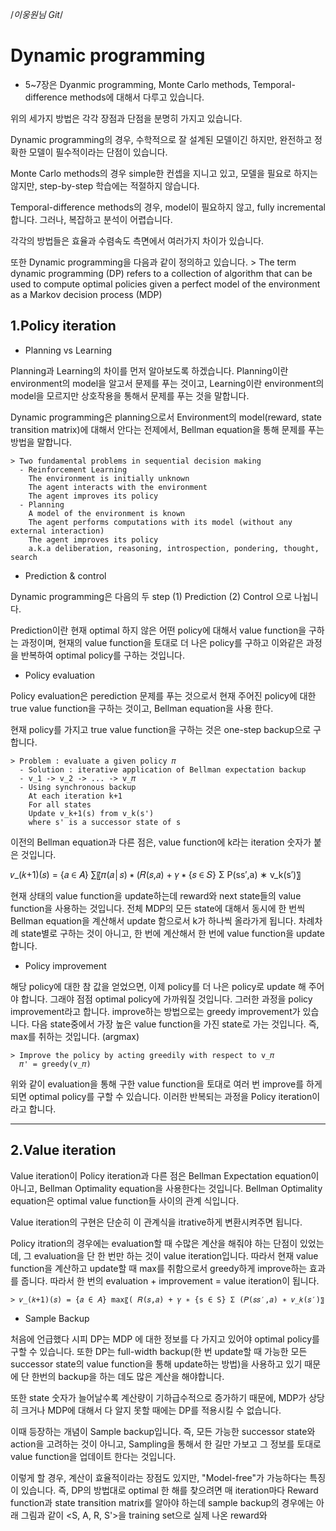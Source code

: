 /*이웅원님 Git*/

# Dynamic programming

  - 5~7장은 Dyanmic programming, Monte Carlo methods, Temporal-difference methods에 대해서 다루고 있습니다.

  위의 세가지 방법은 각각 장점과 단점을 분명히 가지고 있습니다.

  Dynamic programming의 경우, 수학적으로 잘 설계된 모델이긴 하지만, 완전하고 정확한 모델이 필수적이라는 단점이 있습니다.

  Monte Carlo methods의 경우 simple한 컨셉을 지니고 있고, 모델을 필요로 하지는 않지만, step-by-step 학습에는 적절하지 않습니다.

  Temporal-difference methods의 경우, model이 필요하지 않고, fully incremental합니다. 그러나, 복잡하고 분석이 어렵습니다.

  각각의 방법들은 효율과 수렴속도 측면에서 여러가지 차이가 있습니다.

  또한 Dynamic programming을 다음과 같이 정의하고 있습니다.
    > The term dynamic programming (DP) refers to a collection of algorithm that can be used to compute optimal policies given a perfect model of the environment as a Markov decision process (MDP)


## 1.Policy iteration

  - Planning vs Learning

  Planning과 Learning의 차이를 먼저 알아보도록 하겠습니다.
  Planning이란 environment의 model을 알고서 문제를 푸는 것이고, Learning이란 environment의 model을 모르지만 상호작용을 통해서 문제를 푸는 것을 말합니다.

  Dynamic programming은 planning으로서 Environment의 model(reward, state transition matrix)에 대해서 안다는 전제에서, Bellman equation을 통해 문제를 푸는 방법을 말합니다.


    > Two fundamental problems in sequential decision making
      - Reinforcement Learning
        The environment is initially unknown
        The agent interacts with the environment
        The agent improves its policy
      - Planning
        A model of the environment is known
        The agent performs computations with its model (without any external interaction)
        The agent improves its policy
        a.k.a deliberation, reasoning, introspection, pondering, thought, search

  - Prediction & control

  Dynamic programming은 다음의 두 step (1) Prediction (2) Control 으로 나뉩니다.

  Prediction이란 현재 optimal 하지 않은 어떤 policy에 대해서 value function을 구하는 과정이며, 현재의 value function을 토대로 더 나은 policy를 구하고 이와같은 과정을 반복하여 optimal policy를 구하는 것입니다.

  - Policy evaluation

  Policy evaluation은 perediction 문제를 푸는 것으로서 현재 주어진 policy에 대한 true value function을 구하는 것이고, Bellman equation을 사용 한다.

  현재 policy를 가지고 true value function을 구하는 것은 one-step backup으로 구합니다.

    > Problem : evaluate a given policy 𝜋
      - Solution : iterative application of Bellman expectation backup
      - v_1 -> v_2 -> ... -> v_𝜋
      - Using synchronous backup
        At each iteration k+1
        For all states
        Update v_k+1(s) from v_k(s')
        where s' is a successor state of s

  이전의 Bellman equation과 다른 점은, value function에 k라는 iteration 숫자가 붙은 것입니다.

  𝑣_(𝑘+1)(𝑠) = {𝑎 ∈ 𝐴} ∑〖𝜋(𝑎│𝑠) ∗ (𝑅(𝑠,𝑎) + 𝛾 ∗ {𝑠 ∈ 𝑆} Σ P(ss′,a) ∗ v_k(s′)〗

  현재 상태의 value function을 update하는데 reward와 next state들의 value function을 사용하는 것입니다. 전체 MDP의 모든 state에 대해서 동시에 한 번씩 Bellman equation을 계산해서 update 함으로서 k가 하나씩 올라가게 됩니다. 차례차례 state별로 구하는 것이 아니고, 한 번에 계산해서 한 번에 value function을 update합니다.

  - Policy improvement

  해당 policy에 대한 참 값을 얻었으면, 이제 policy를 더 나은 policy로 update 해 주어야 합니다. 그래야 점점 optimal policy에 가까워질 것입니다.
  그러한 과정을 policy improvement라고 합니다. improve하는 방법으로는 greedy improvement가 있습니다. 다음 state중에서 가장 높은 value function을 가진 state로 가는 것입니다. 즉, max를 취하는 것입니다. (argmax)

    > Improve the policy by acting greedily with respect to v_𝜋
      𝜋' = greedy(v_𝜋)

  위와 같이 evaluation을 통해 구한 value function을 토대로 여러 번 improve를 하게되면 optimal policy를 구할 수 있습니다. 이러한 반복되는 과정을 Policy iteration이라고 합니다.

***

## 2.Value iteration

  Value iteration이 Policy iteration과 다른 점은 Bellman Expectation equation이 아니고, Bellman Optimality equation을 사용한다는 것입니다. Bellman Optimality equation은 optimal value function들 사이의 관계 식입니다.

  Value iteration의 구현은 단순히 이 관계식을 itrative하게 변환시켜주면 됩니다.

  Policy itration의 경우에는 evaluation할 때 수많은 계산을 해줘야 하는 단점이 있었는데, 그 evaluation을 단 한 번만 하는 것이 value iteration입니다. 따라서 현재 value function을 계산하고 update할 때 max를 취함으로서 greedy하게 improve하는 효과를 줍니다. 따라서 한 번의 evaluation + improvement = value iteration이 됩니다.

    > 𝑣_(𝑘+1)(𝑠) = {𝑎 ∈ 𝐴} max⁡〖( 𝑅(𝑠,𝑎) + 𝛾 ∗ {s ∈ S} Σ (𝑃(𝑠𝑠′,𝑎) ∗ 𝑣_𝑘(𝑠′)〗

  - Sample Backup

  처음에 언급했다 시피 DP는 MDP 에 대한 정보를 다 가지고 있어야 optimal policy를 구할 수 있습니다. 또한 DP는 full-width backup(한 번 update할 때 가능한 모든 successor state의 value function을 통해 update하는 방법)을 사용하고 있기 때문에 단 한번의 backup을 하는 데도 많은 계산을 해야합니다.

  또한 state 숫자가 늘어날수록 계산량이 기하급수적으로 증가하기 때문에, MDP가 상당히 크거나 MDP에 대해서 다 알지 못할 때에는 DP를 적용시킬 수 없습니다.

  이때 등장하는 개념이 Sample backup입니다. 즉, 모든 가능한 successor state와 action을 고려하는 것이 아니고, Sampling을 통해서 한 길만 가보고 그 정보를 토대로 value function을 업데이트 한다는 것입니다.

  이렇게 할 경우, 계산이 효율적이라는 장점도 있지만, "Model-free"가 가능하다는 특징이 있습니다. 즉, DP의 방법대로 optimal 한 해를 찾으려면 매 iteration마다 Reward function과 state transition matrix를 알아야 하는데 sample backup의 경우에는 아래 그림과 같이 <S, A, R, S'>을 training set으로 실제 나온 reward와 
